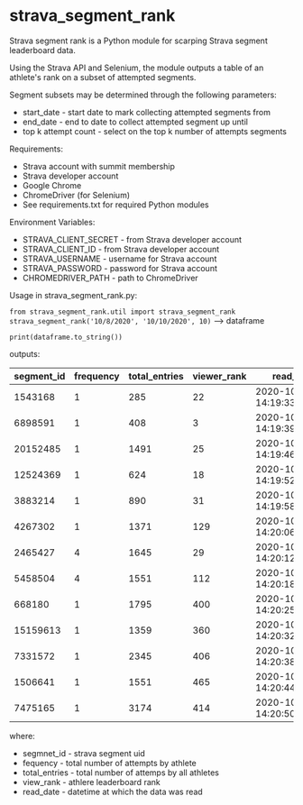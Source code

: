 # strava_segment_rank

Strava segment rank is a Python module for scarping Strava segment leaderboard data. 

Using the Strava API and Selenium, the module outputs a table of an athlete's rank on 
a subset of attempted segments.

Segment subsets may be determined through the following parameters:
- start_date - start date to mark collecting attempted segments from
- end_date - end to date to collect attempted segment up until
- top k attempt count - select on the top k number of attempts segments

Requirements:
- Strava account with summit membership
- Strava developer account
- Google Chrome
- ChromeDriver (for Selenium)
- See requirements.txt for required Python modules

Environment Variables:
- STRAVA_CLIENT_SECRET - from Strava developer account
- STRAVA_CLIENT_ID - from Strava developer account
- STRAVA_USERNAME - username for Strava account
- STRAVA_PASSWORD - password for Strava account 
- CHROMEDRIVER_PATH - path to ChromeDriver

Usage in strava_segment_rank.py:

`from strava_segment_rank.util import strava_segment_rank`
`strava_segment_rank('10/8/2020', '10/10/2020', 10)` --> dataframe

`print(dataframe.to_string())` 

outputs:

| segment_id | frequency | total_entries | viewer_rank | read_date                  |
|------------|-----------|---------------|-------------|----------------------------|
| 1543168    | 1         | 285           | 22          | 2020-10-11 14:19:33.114967 |
| 6898591    | 1         | 408           | 3           | 2020-10-11 14:19:39.786555 |
| 20152485   | 1         | 1491          | 25          | 2020-10-11 14:19:46.426210 |
| 12524369   | 1         | 624           | 18          | 2020-10-11 14:19:52.618972 |
| 3883214    | 1         | 890           | 31          | 2020-10-11 14:19:58.928299 |
| 4267302    | 1         | 1371          | 129         | 2020-10-11 14:20:06.090870 |
| 2465427    | 4         | 1645          | 29          | 2020-10-11 14:20:12.714838 |
| 5458504    | 4         | 1551          | 112         | 2020-10-11 14:20:18.890575 |
| 668180     | 1         | 1795          | 400         | 2020-10-11 14:20:25.482631 |
| 15159613   | 1         | 1359          | 360         | 2020-10-11 14:20:32.139382 |
| 7331572    | 1         | 2345          | 406         | 2020-10-11 14:20:38.329158 |
| 1506641    | 1         | 1551          | 465         | 2020-10-11 14:20:44.637802 |
| 7475165    | 1         | 3174          | 414         | 2020-10-11 14:20:50.770559 |

where:
 - segmnet_id - strava segment uid
 - fequency - total number of attempts by athlete
 - total_entries - total number of attemps by all athletes
 - view_rank - athlere leaderboard rank
 - read_date - datetime at which the data was read
